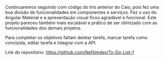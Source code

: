 Continuaremos seguindo com código do trio anterior do Caio, pois fez uma boa divisão de funcionalidades em componentes e serviços. Fez o uso do Angular Material e a apresentação visual ficou agradável e funcional. Este projeto pareceu também mais escalável e prático de ser otimizado com as funcionalidades dos demais projetos. 

Para completar os objetivos faltam deletar tarefa, marcar tarefa como concluída, editar tarefa e integrar com a API.

Link do repositório: https://github.com/Nefilimdev/To-Do-List-1
